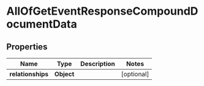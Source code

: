 # AllOfGetEventResponseCompoundDocumentData

## Properties
Name | Type | Description | Notes
------------ | ------------- | ------------- | -------------
**relationships** | **Object** |  |  [optional]
